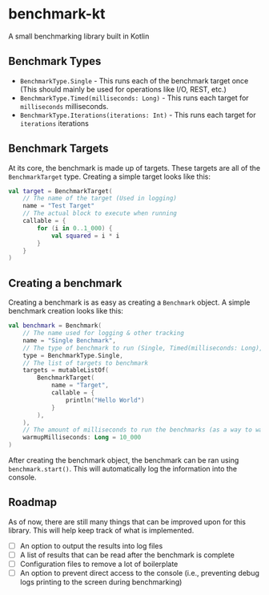 # benchmark-kt
A small benchmarking library built in Kotlin


## Benchmark Types
 - `BenchmarkType.Single` - This runs each of the benchmark target once (This should mainly be used for operations like I/O, REST, etc.)
 - `BenchmarkType.Timed(milliseconds: Long)` - This runs each target for `milliseconds` milliseconds.
 - `BenchmarkType.Iterations(iterations: Int)` - This runs each target for `iterations` iterations

## Benchmark Targets

At its core, the benchmark is made up of targets. These targets are all of the `BenchmarkTarget` type.
Creating a simple target looks like this:
```kt
val target = BenchmarkTarget(
    // The name of the target (Used in logging)
    name = "Test Target"
    // The actual block to execute when running
    callable = {
        for (i in 0..1_000) {
            val squared = i * i
        }
    }
)
```

## Creating a benchmark

Creating a benchmark is as easy as creating a `Benchmark` object.
A simple benchmark creation looks like this:
```kt
val benchmark = Benchmark(
    // The name used for logging & other tracking
    name = "Single Benchmark",
    // The type of benchmark to run (Single, Timed(milliseconds: Long), Iterations(iterations: Int)
    type = BenchmarkType.Single,
    // The list of targets to benchmark
    targets = mutableListOf(
        BenchmarkTarget(
            name = "Target",
            callable = {
                println("Hello World")
            }
        ),
    ),
    // The amount of milliseconds to run the benchmarks (as a way to warm up the JVM)
    warmupMilliseconds: Long = 10_000
)
```
After creating the benchmark object, the benchmark can be ran using `benchmark.start()`.
This will automatically log the information into the console.

## Roadmap
As of now, there are still many things that can be improved upon for this library. This will help keep track of what is implemented.

- [ ] An option to output the results into log files
- [ ] A list of results that can be read after the benchmark is complete
- [ ] Configuration files to remove a lot of boilerplate
- [ ] An option to prevent direct access to the console (i.e., preventing debug logs printing to the screen during benchmarking)
